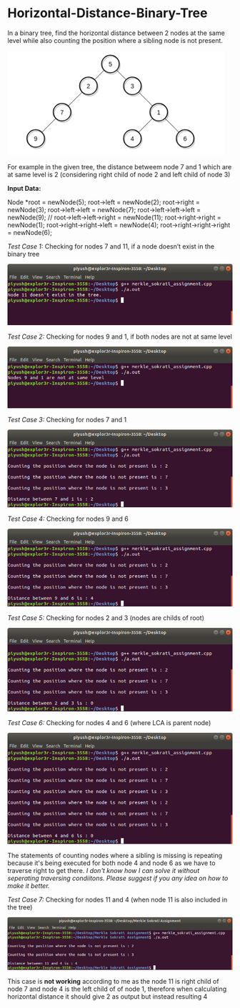 # Horizontal-Distance-Binary-Tree

In a binary tree, find the horizontal distance between 2 nodes at the same level while also counting the position where a sibling node is not present.

![Binary Tree Example Image](/binary_tree_example_image.png)


For example in the given tree, the distance betweem node 7 and 1 which are at same level is 2 (considering right child of node 2 and left child of node 3)


**Input Data:**

Node *root = newNode(5); 
root->left = newNode(2); 
root->right = newNode(3); 
root->left->left = newNode(7); 
root->left->left->left = newNode(9);
// root->left->left->right = newNode(11);
root->right->right = newNode(1); 
root->right->right->left = newNode(4);
root->right->right->right = newNode(6);


*Test Case 1:* Checking for nodes 7 and 11, if a node doesn’t exist in the binary tree

![Test Case 1 Image](/images/testcase1.png)

*Test Case 2:* Checking for nodes 9 and 1, if both nodes are not at same level

![Test Case 2 Image](/images/testcase2.png)

*Test Case 3:* Checking for nodes 7 and 1

![Test Case 3 Image](/images/testcase3.png)

*Test Case 4:* Checking for nodes 9 and 6

![Test Case 4 Image](/images/testcase4.png)

*Test Case 5:* Checking for nodes 2 and 3 (nodes are childs of root)

![Test Case 5 Image](/images/testcase5.png)

*Test Case 6:* Checking for nodes 4 and 6 (where LCA is parent node)

![Test Case 6 Image](/images/testcase6.png)

The statements of counting nodes where a sibling is missing is repeating because it's being executed for both node 4 and node 6 as we have to traverse right to get there. *I don't know how I can solve it without seperating traversing condiitons. Please suggest if you any idea on how to make it better.*

*Test Case 7:* Checking for nodes 11 and 4 (when node 11 is also included in the tree)

![Test Case 7 Image](/images/testcase7.png)

This case is **not working** according to me as the node 11 is right child of node 7 and node 4 is the left child of of node 1, therefore when calculating horizontal distance it should give 2 as output but instead resulting 4
